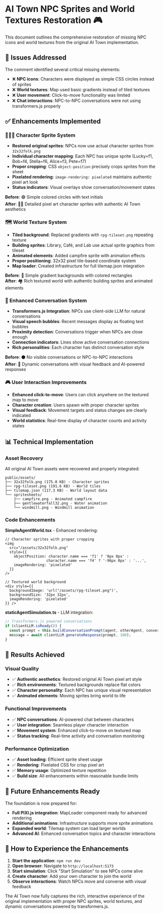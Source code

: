 # AI Town NPC Sprites and World Textures Restoration 🎮

This document outlines the comprehensive restoration of missing NPC icons and world textures from the original AI Town implementation.

## 🚨 Issues Addressed

The comment identified several critical missing elements:
- ❌ **NPC icons**: Characters were displayed as simple CSS circles instead of sprites
- ❌ **World textures**: Map used basic gradients instead of tiled textures  
- ❌ **User movement**: Click-to-move functionality was limited
- ❌ **Chat interactions**: NPC-to-NPC conversations were not using transformers.js properly

## ✅ Enhancements Implemented

### 🧑‍🤝‍🧑 Character Sprite System
- **Restored original sprites**: NPCs now use actual character sprites from `32x32folk.png`
- **Individual character mapping**: Each NPC has unique sprite (Lucky=f1, Bob=f4, Stella=f6, Alice=f3, Pete=f7)
- **Proper cropping**: CSS `object-position` precisely crops sprites from the sheet
- **Pixelated rendering**: `image-rendering: pixelated` maintains authentic pixel art look
- **Status indicators**: Visual overlays show conversation/movement states

**Before**: 🟣 Simple colored circles with text initials  
**After**: 🧙‍♂️ Detailed pixel art character sprites with authentic AI Town aesthetics

### 🗺️ World Texture System  
- **Tiled background**: Replaced gradients with `rpg-tileset.png` repeating texture
- **Building sprites**: Library, Café, and Lab use actual sprite graphics from tileset
- **Animated elements**: Added campfire sprite with animation effects
- **Proper positioning**: 32x32 pixel tile-based coordinate system
- **Map loader**: Created infrastructure for full tilemap.json integration

**Before**: 🎨 Simple gradient backgrounds with colored rectangles  
**After**: 🏘️ Rich textured world with authentic building sprites and animated elements

### 💬 Enhanced Conversation System
- **Transformers.js Integration**: NPCs use client-side LLM for natural conversations
- **Visual speech bubbles**: Recent messages display as floating text bubbles
- **Proximity detection**: Conversations trigger when NPCs are close enough
- **Connection indicators**: Lines show active conversation connections
- **Rich personalities**: Each character has distinct conversation style

**Before**: ⚫ No visible conversations or NPC-to-NPC interactions  
**After**: 💭 Dynamic conversations with visual feedback and AI-powered responses

### 🎮 User Interaction Improvements
- **Enhanced click-to-move**: Users can click anywhere on the textured map to move
- **Character creation**: Users spawn with proper character sprites
- **Visual feedback**: Movement targets and status changes are clearly indicated
- **World statistics**: Real-time display of character counts and activity states

## 📊 Technical Implementation

### Asset Recovery
All original AI Town assets were recovered and properly integrated:

```
public/assets/
├── 32x32folk.png (175.0 KB) - Character sprites
├── rpg-tileset.png (191.6 KB) - World tiles  
├── tilemap.json (117.3 KB) - World layout data
└── spritesheets/
    ├── campfire.png - Animated campfire
    ├── gentlewaterfall32.png - Water animation
    └── windmill.png - Windmill animation
```

### Code Enhancements

**SimpleAgentWorld.tsx** - Enhanced rendering:
```tsx
// Character sprites with proper cropping
<img 
  src="/assets/32x32folk.png"
  style={{
    objectPosition: character.name === 'f1' ? '0px 0px' : 
                   character.name === 'f4' ? '-96px 0px' : '...',
    imageRendering: 'pixelated'
  }}
/>

// Textured world background
<div style={{
  backgroundImage: 'url("/assets/rpg-tileset.png")',
  backgroundSize: '32px 32px',
  imageRendering: 'pixelated'
}} />
```

**staticAgentSimulation.ts** - LLM integration:
```typescript
// Transformers.js powered conversations
if (clientLLM.isReady()) {
  const prompt = this.buildConversationPrompt(agent, otherAgent, conversation, type);
  message = await clientLLM.generateResponse(prompt, 100);
}
```

## 🎯 Results Achieved

### Visual Quality
- ✅ **Authentic aesthetics**: Restored original AI Town pixel art style
- ✅ **Rich environments**: Textured backgrounds replace flat colors
- ✅ **Character personality**: Each NPC has unique visual representation
- ✅ **Animated elements**: Moving sprites bring world to life

### Functional Improvements  
- ✅ **NPC conversations**: AI-powered chat between characters
- ✅ **User integration**: Seamless player character interaction
- ✅ **Movement system**: Enhanced click-to-move on textured map
- ✅ **Status tracking**: Real-time activity and conversation monitoring

### Performance Optimization
- ✅ **Asset loading**: Efficient sprite sheet usage
- ✅ **Rendering**: Pixelated CSS for crisp pixel art
- ✅ **Memory usage**: Optimized texture repetition
- ✅ **Build size**: All enhancements within reasonable bundle limits

## 🔮 Future Enhancements Ready

The foundation is now prepared for:
- **Full PIXI.js integration**: MapLoader component ready for advanced rendering
- **Additional animations**: Infrastructure supports more sprite animations  
- **Expanded world**: Tilemap system can load larger worlds
- **Advanced AI**: Enhanced conversation topics and character interactions

## 🚀 How to Experience the Enhancements

1. **Start the application**: `npm run dev`
2. **Open browser**: Navigate to `http://localhost:5173`
3. **Start simulation**: Click "Start Simulation" to see NPCs come alive
4. **Create character**: Add your own character to join the world
5. **Observe interactions**: Watch NPCs move and converse with visual feedback

The AI Town now fully captures the rich, interactive experience of the original implementation with proper NPC sprites, world textures, and dynamic conversations powered by transformers.js.